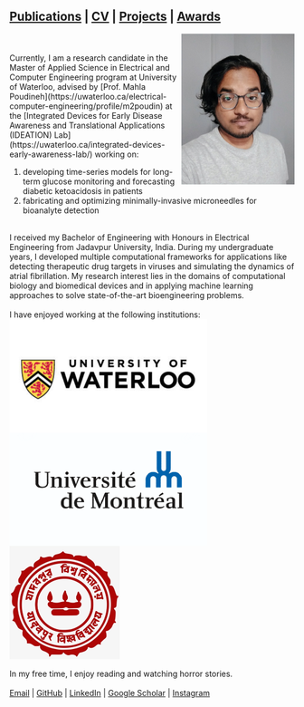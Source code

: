 ## [Publications](publications.md) | [CV](CV.md) | [Projects](projects.md) | [Awards](awards.md)

<img src="profile.jpg" alt="alt text" width="200" align="right"/>

<br>
<br>Currently, I am a research candidate in the Master of Applied Science in Electrical and Computer Engineering program at University of Waterloo, advised by [Prof. Mahla Poudineh](https://uwaterloo.ca/electrical-computer-engineering/profile/m2poudin) at the [Integrated Devices for Early Disease Awareness and Translational Applications (IDEATION) Lab](https://uwaterloo.ca/integrated-devices-early-awareness-lab/) working on:
<ol>
	<li> developing time-series models for long-term glucose monitoring and forecasting diabetic ketoacidosis in patients</li>
	<li> fabricating and optimizing minimally-invasive microneedles for bioanalyte detection</li>
</ol>

<br>I received my Bachelor of Engineering with Honours in Electrical Engineering from Jadavpur University, India. During my undergraduate years, I developed multiple computational frameworks for applications like detecting therapeutic drug targets in viruses and simulating the dynamics of atrial fibrillation. My research interest lies in the domains of computational biology and biomedical devices and in applying machine learning approaches to solve state-of-the-art bioengineering problems.
<br>
<br>I have enjoyed working at the following institutions:
<br>
<img src="UW.png" alt="alt text" height="200" align="middle"/>    <img src="Udem.png" alt="alt text" height="200" align="middle"/>    <img src="JU.png" alt="alt text" height="200" align="middle"/>
<br>
<br>In my free time, I enjoy reading and watching horror stories.
<br>
<br>
<a href="mailto:s2biswas@uwaterloo.ca" target="_top">Email</a> | <a href="https://github.com/SubhamoyBiswas/" target="_top">GitHub</a> | <a href="https://www.linkedin.com/in/subhamoy-biswas-16869316a/" target="_top">LinkedIn</a> | <a href="https://scholar.google.ca/citations?user=bHMeN1UAAAAJ&hl=en" target="_top">Google Scholar</a> | <a href="https://www.instagram.com/__subhamoy.b/" target="_top">Instagram</a>
